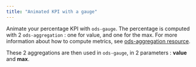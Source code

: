 ```yaml
---
title: "Animated KPI with a gauge"
---
```


Animate your percentage KPI with `ods-gauge`. 
The percentage is computed with 2 `ods-aggregation` : one for value, and one for the max. For more information about how to compute metrics, see [ods-aggregation resource](/widget-tricks/ods-aggregation).

These 2 aggregations are then used in `ods-gauge`, in 2 parameters : **value** and **max**.
